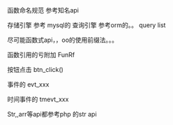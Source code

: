 函数命名规范  参考知名api


存储引擎 参考 mysql的
查询引擎 参考orm的。。 query list

尽可能函数式api，，oo的使用前缀法。。。

函数引用的亏附加 FunRf  

按钮点击   btn_click()


事件的  evt_xxx

时间事件的 tmevt_xxx


Str,,arr等api都参考php 的str api


